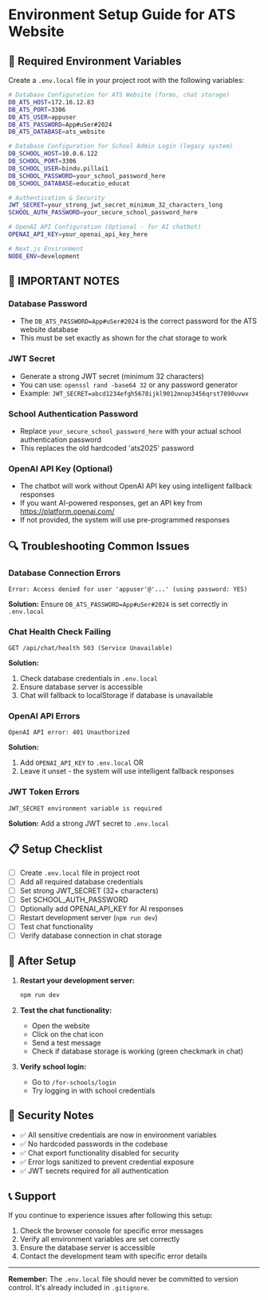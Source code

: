 # Environment Setup Guide for ATS Website

## 🔧 Required Environment Variables

Create a `.env.local` file in your project root with the following variables:

```bash
# Database Configuration for ATS Website (forms, chat storage)
DB_ATS_HOST=172.16.12.83
DB_ATS_PORT=3306
DB_ATS_USER=appuser
DB_ATS_PASSWORD=App#uSer#2024
DB_ATS_DATABASE=ats_website

# Database Configuration for School Admin Login (legacy system)
DB_SCHOOL_HOST=10.0.6.122
DB_SCHOOL_PORT=3306
DB_SCHOOL_USER=bindu.pillai1
DB_SCHOOL_PASSWORD=your_school_password_here
DB_SCHOOL_DATABASE=educatio_educat

# Authentication & Security
JWT_SECRET=your_strong_jwt_secret_minimum_32_characters_long
SCHOOL_AUTH_PASSWORD=your_secure_school_password_here

# OpenAI API Configuration (Optional - for AI chatbot)
OPENAI_API_KEY=your_openai_api_key_here

# Next.js Environment
NODE_ENV=development
```

## 🚨 **IMPORTANT NOTES**

### **Database Password**
- The `DB_ATS_PASSWORD=App#uSer#2024` is the correct password for the ATS website database
- This must be set exactly as shown for the chat storage to work

### **JWT Secret**
- Generate a strong JWT secret (minimum 32 characters)
- You can use: `openssl rand -base64 32` or any password generator
- Example: `JWT_SECRET=abcd1234efgh5678ijkl9012mnop3456qrst7890uvwx`

### **School Authentication Password**
- Replace `your_secure_school_password_here` with your actual school authentication password
- This replaces the old hardcoded 'ats2025' password

### **OpenAI API Key (Optional)**
- The chatbot will work without OpenAI API key using intelligent fallback responses
- If you want AI-powered responses, get an API key from https://platform.openai.com/
- If not provided, the system will use pre-programmed responses

## 🔍 **Troubleshooting Common Issues**

### **Database Connection Errors**
```
Error: Access denied for user 'appuser'@'...' (using password: YES)
```
**Solution:** Ensure `DB_ATS_PASSWORD=App#uSer#2024` is set correctly in `.env.local`

### **Chat Health Check Failing**
```
GET /api/chat/health 503 (Service Unavailable)
```
**Solution:** 
1. Check database credentials in `.env.local`
2. Ensure database server is accessible
3. Chat will fallback to localStorage if database is unavailable

### **OpenAI API Errors**
```
OpenAI API error: 401 Unauthorized
```
**Solution:** 
1. Add `OPENAI_API_KEY` to `.env.local` OR
2. Leave it unset - the system will use intelligent fallback responses

### **JWT Token Errors**
```
JWT_SECRET environment variable is required
```
**Solution:** Add a strong JWT secret to `.env.local`

## 📋 **Setup Checklist**

- [ ] Create `.env.local` file in project root
- [ ] Add all required database credentials
- [ ] Set strong JWT_SECRET (32+ characters)
- [ ] Set SCHOOL_AUTH_PASSWORD
- [ ] Optionally add OPENAI_API_KEY for AI responses
- [ ] Restart development server (`npm run dev`)
- [ ] Test chat functionality
- [ ] Verify database connection in chat storage

## 🚀 **After Setup**

1. **Restart your development server:**
   ```bash
   npm run dev
   ```

2. **Test the chat functionality:**
   - Open the website
   - Click on the chat icon
   - Send a test message
   - Check if database storage is working (green checkmark in chat)

3. **Verify school login:**
   - Go to `/for-schools/login`
   - Try logging in with school credentials

## 🔐 **Security Notes**

- ✅ All sensitive credentials are now in environment variables
- ✅ No hardcoded passwords in the codebase
- ✅ Chat export functionality disabled for security
- ✅ Error logs sanitized to prevent credential exposure
- ✅ JWT secrets required for all authentication

## 📞 **Support**

If you continue to experience issues after following this setup:

1. Check the browser console for specific error messages
2. Verify all environment variables are set correctly
3. Ensure the database server is accessible
4. Contact the development team with specific error details

---

**Remember:** The `.env.local` file should never be committed to version control. It's already included in `.gitignore`. 